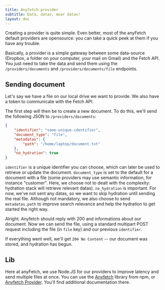```yaml
---
title: Anyfetch provider
subtitle: Data, datas, moar datas!
layout: doc
---
```


Creating a provider is quite simple. Even better, most of the anyFetch default providers are opensource: you can take a quick peek at them if you have any trouble.

Basically, a provider is a simple gateway between some data-source (Dropbox, a folder on your computer, your mail on Gmail) and the Fetch API. You just need to take the data and send them using the `/providers/documents` and `/providers/documents/file` endpoints.

## Sending document
Let's say we have a file on our local drive we want to provide.
We also have a token to communicate with the Fetch API.

The first step will then be to create a new document. To do this, we'll send the following JSON to `/providers/documents`:

```json
{
	"identifier": "some-unique-identifier",
	"document_type": "file",
	"metadatas": {
		"path": "/home/laptop/document.txt"
	},
	"no_hydration": true
}
```

`identifier` is a unique identifier you can choose, which can later be used to retrieve or update the document.
`document_type` is set to the default for a document with a file (some providers may use semantic information, for instance "customer". Here, we choose not to dealt with the complexity: hydration stack will retrieve relevant datas).
`no_hydration` is important. For now, we've not sent any datas, so we want to skip hydration until sending the real file.
Although not mandatory, we also choose to send `metadatas.path` to improve search relevance and help the hydration to get started the right way.

Alright. Anyfetch should reply with 200 and informations about our document.
Now we can send the file, using a standard multipart POST request including the file (in `file` key) and our previous `identifier`.

If everything went well, we'll get `204 No Content` -- our document was stored, and hydration has begun.

## Lib
Here at anyFetch, we use Node.JS for our providers to improve latency and send multiple files at once. You can use the [Anyfetch](https://npmjs.org/package/anyfetch) library from npm, or [Anyfetch Provider](https://npmjs.org/package/anyfetch-provider). You'll find additional documentation there.
